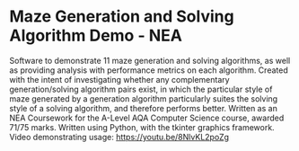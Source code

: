 # Maze Generation and Solving Algorithm Demo - NEA
Software to demonstrate 11 maze generation and solving algorithms, as well as providing analysis with performance metrics on each algorithm. Created with the intent of investigating whether any complementary generation/solving algorithm pairs exist, in which the particular style of maze generated by a generation algorithm particularly suites the solving style of a solving algorithm, and therefore performs better.
Written as an NEA Coursework for the A-Level AQA Computer Science course, awarded 71/75 marks. Written using Python, with the tkinter graphics framework.
Video demonstrating usage: https://youtu.be/8NlvKL2poZg

